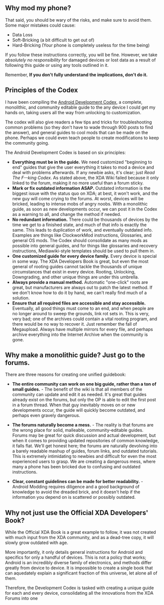## Why mod my phone?

That said, you should be wary of the risks, and make sure to avoid them. Some major mistakes could cause:

* Data Loss
* Soft-Bricking (a bit difficult to get out of)
* Hard-Bricking (Your phone is completely useless for the time being)

If you follow these instructions correctly, you will be fine. However, we take *absolutely no responsibility* for damaged devices or lost data as a result of following this guide or using any tools outlined in it.

Remember, **If you don't fully understand the implications, don't do it.**

## Principles of the Codex

I have been compiling the [Android Development Codex](https://github.com/bibanon/android-development-codex/wiki), a complete, monolithic, and community editable guide to the any device I could get my hands on, taking users all the way from unlocking to customization. 

The codex will also give readers a few tips and tricks for troubleshooting common problems (so they don't have to wade through 900 posts to find the answer), and general guides to cool mods that can be made on the phone. Perhaps we could even teach people to create modifications to keep the community going.

The Android Development Codex is based on six principles:

* **Everything must be in the guide.** We need customized "beginning to end" guides that give the user everything it takes to mod a device and deal with problems afterwards. If any newbie asks, it's clear; just *Read The F--king Codex*. As stated above, the XDA Wiki failed because it only linked to the forum, making it no more useful than a forum sticky.
* **Mark or fix outdated information ASAP.** Outdated information is the biggest issue with the status quo on XDA; at best, it won't work, and the new guy will come crying to the forums. At worst, devices will be bricked, leading to intense mobs of angry noobs. With a monolithic guide, as soon as new developments occur, we can post it in the Codex as a warning to all, and change the method if needed.
* **No redundant information.** There could be thousands of devices by the time we get to a finished state, and much of that info is exactly the same. This leads to duplication of work, and eventually outdated info. Examples are things like ClockworkMod instructions, Glossaries, and general OS mods. The Codex should consolidate as many mods as possible into general guides, and for things like glossaries and recovery instructions, Mediawiki-style templates should be used to pull them in.
* **One customized guide for every device family.** Every device is special in some way. The XDA Developers Book is great, but even the most general of rooting guides cannot tackle the thousands of unique circumstances that exist in every device. Rooting, Unlocking, Downgrading, and other unique things are under this umbrella.
* **Always provide a manual method.** Automatic "one-click" roots are great, but manufacturers are always out to patch the latest method. If we don't know how to do it by hand, we can't really find much of a solution.
* **Ensure that all required files are accessible and stay accessible.** Eventually, all good things must come to an end, and when people are no longer around to sweep the grounds, link rot sets in. This is very, very bad; one of the archives could contain a vital rooting program, and there would be no way to recover it. Just remember the fall of Megaupload. Always have multiple mirrors for every file, and perhaps archive everything into the Internet Archive when the community is gone.


## Why make a monolithic guide? Just go to the forums.

There are three reasons for creating one unified guidebook:

* **The entire community can work on one big guide, rather than a ton of small guides.** - The benefit of the wiki is that all members of the community can update and edit it as needed. It's great that guides already exist on the forums, but only the OP is able to edit the first post in a forum thread.  When that guy inevitably moves on or new developments occur, the guide will quickly become outdated, and perhaps even gravely dangerous.
* **The forums naturally become a mess.** - The reality is that forums are the wrong place for solid, malleable, community-editable guides. Forums may be great for quick discussion and actual development, but when it comes to providing updated repositories of common knowledge, it falls flat. We'll get honest here; the forums are naturally devolving into a barely readable mashup of guides, forum links, and outdated tutorials. This is extremely intimidating to newbies and difficult for even the most experienced users to grasp. We are creating a dangerous mess, where many a phone has been bricked due to confusing and outdated instructions. 

* **Clear, constant guidelines can be made for better readability.** - Android Modding requires diligence and a good background of knowledge to avoid the dreaded brick, and it doesn't help if the information you depend on is scattered or possibly outdated.  

## Why not just use the Official XDA Developers' Book?

While the Official XDA Book is a great example to follow, it was not created with much input from the XDA community, and as a dead-tree copy, it will slowly grow outdated with age. 

More importantly, it only details general instructions for Android and specifics for only a handful of devices. This is not a policy that works; Android is an incredibly diverse family of electronics, and methods differ greatly from device to device. It is impossible to create a single book that can aquedately explain a significant fraction of this universe, let alone all of them.

Therefore, the Development Codex is tasked with creating a unique guide for each and every device, consolidating all the innovations from the XDA Forums into one 